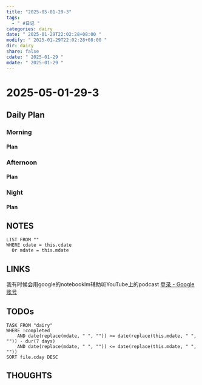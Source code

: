 ```yaml
---
title: "2025-05-01-29-3"
tags:
  - " #日记 "
categories: dairy
date: " 2025-01-29T22:02:28+08:00 "
modify: " 2025-01-29T22:02:28+08:00 "
dir: dairy
share: false
cdate: " 2025-01-29 "
mdate: " 2025-01-29 "
---
```


# 2025-05-01-29-3

## Daily Plan

### Morning

#### Plan

### Afternoon

#### Plan

### Night

#### Plan

## NOTES

```dataview
LIST FROM "" 
WHERE cdate = this.cdate
  Or mdate = this.mdate
```

## LINKS
我有时候会用google的notebooklm辅助听YouTube上的podcast
[登录 - Google 账号](https://notebooklm.google.com)
## TODOs

```dataview
TASK FROM "dairy" 
WHERE !completed 
	AND date(replace(mdate, " ", "")) >= date(replace(this.mdate, " ", "")) - dur(7 days) 
	AND date(replace(mdate, " ", "")) <= date(replace(this.mdate, " ", ""))
SORT file.cday DESC
```

## THOUGHTS
